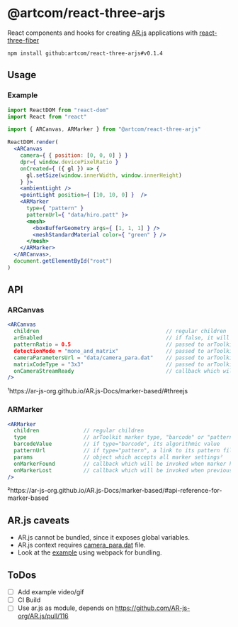 # @artcom/react-three-arjs

React components and hooks for creating [AR.js](https://github.com/AR-js-org/AR.js) applications with [react-three-fiber](https://github.com/pmndrs/react-three-fiber)


```
npm install github:artcom/react-three-arjs#v0.1.4
```

## Usage

### Example
```jsx
import ReactDOM from "react-dom"
import React from "react"

import { ARCanvas, ARMarker } from "@artcom/react-three-arjs"

ReactDOM.render(
  <ARCanvas
    camera={ { position: [0, 0, 0] } }
    dpr={ window.devicePixelRatio }
    onCreated={ ({ gl }) => {
      gl.setSize(window.innerWidth, window.innerHeight)
    } }>
    <ambientLight />
    <pointLight position={ [10, 10, 0] }  />
    <ARMarker
      type={ "pattern" }
      patternUrl={ "data/hiro.patt" }>
      <mesh>
        <boxBufferGeometry args={ [1, 1, 1] } />
        <meshStandardMaterial color={ "green" } />
      </mesh>
    </ARMarker>
  </ARCanvas>,
  document.getElementById("root")
)

```

## API

### ARCanvas

```jsx
<ARCanvas
  children                                        // regular children
  arEnabled                                       // if false, it will render children into <Canvas /> without AR context
  patternRatio = 0.5                              // passed to arToolkit context¹
  detectionMode = "mono_and_matrix"               // passed to arToolkit context¹
  cameraParametersUrl = "data/camera_para.dat"    // passed to arToolkit context¹
  matrixCodeType = "3x3"                          // passed to arToolkit context¹
  onCameraStreamReady                             // callback which will be invoked when camera stream starts
/>
```

¹https://ar-js-org.github.io/AR.js-Docs/marker-based/#threejs

### ARMarker

```jsx
<ARMarker
  children              // regular children
  type                  // arToolkit marker type, "barcode" or "pattern"
  barcodeValue          // if type="barcode", its algorithmic value
  patternUrl            // if type="pattern", a link to its pattern file
  params                // object which accepts all marker settings²
  onMarkerFound         // callback which will be invoked when marker has been found
  onMarkerLost          // callback which will be invoked when previously found marker has been lost
/>
```

²https://ar-js-org.github.io/AR.js-Docs/marker-based/#api-reference-for-marker-based

## AR.js caveats
- AR.js cannot be bundled, since it exposes global variables.
- AR.js context requires [camera_para.dat](https://github.com/AR-js-org/AR.js/blob/master/data/data/camera_para.dat) file.
- Look at the [example](./example) using webpack for bundling.
## ToDos
- [ ] Add example video/gif
- [ ] CI Build
- [ ] Use ar.js as module, depends on https://github.com/AR-js-org/AR.js/pull/116
